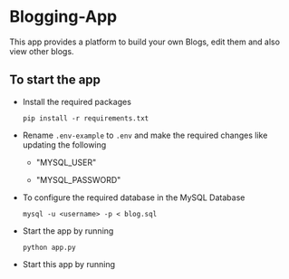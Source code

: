 # Blogging-App

This app provides a platform to build your own Blogs, edit them and also view other blogs.

## To start the app

 - Install the required packages
    
    `pip install -r requirements.txt`
 
 - Rename `.env-example` to `.env` and make the required changes like updating the following
 
   - "MYSQL_USER" 
   
   - "MYSQL_PASSWORD"
   
 
 - To configure the required database in the MySQL Database
 
    `mysql -u <username> -p < blog.sql`
    
 - Start the app by running
 
    `python app.py`
 
 - Start this app by running
 
  
  


